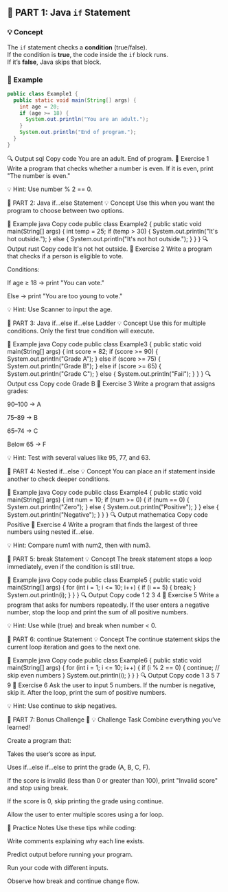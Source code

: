 ## 🧱 PART 1: Java `if` Statement

### 💡 Concept
The `if` statement checks a **condition** (true/false).  
If the condition is **true**, the code inside the `if` block runs.  
If it’s **false**, Java skips that block.

### 🧩 Example
```java
public class Example1 {
  public static void main(String[] args) {
    int age = 20;
    if (age >= 18) {
      System.out.println("You are an adult.");
    }
    System.out.println("End of program.");
  }
}
```
🔍 Output
sql
Copy code
You are an adult.
End of program.
🧩 Exercise 1
Write a program that checks whether a number is even.
If it is even, print "The number is even."

💡 Hint: Use number % 2 == 0.

🧱 PART 2: Java if...else Statement
💡 Concept
Use this when you want the program to choose between two options.

🧩 Example
java
Copy code
public class Example2 {
  public static void main(String[] args) {
    int temp = 25;
    if (temp > 30) {
      System.out.println("It's hot outside.");
    } else {
      System.out.println("It's not hot outside.");
    }
  }
}
🔍 Output
rust
Copy code
It's not hot outside.
🧩 Exercise 2
Write a program that checks if a person is eligible to vote.

Conditions:

If age ≥ 18 → print "You can vote."

Else → print "You are too young to vote."

💡 Hint: Use Scanner to input the age.

🧱 PART 3: Java if...else if...else Ladder
💡 Concept
Use this for multiple conditions.
Only the first true condition will execute.

🧩 Example
java
Copy code
public class Example3 {
  public static void main(String[] args) {
    int score = 82;
    if (score >= 90) {
      System.out.println("Grade A");
    } else if (score >= 75) {
      System.out.println("Grade B");
    } else if (score >= 65) {
      System.out.println("Grade C");
    } else {
      System.out.println("Fail");
    }
  }
}
🔍 Output
css
Copy code
Grade B
🧩 Exercise 3
Write a program that assigns grades:

90–100 → A

75–89 → B

65–74 → C

Below 65 → F

💡 Hint: Test with several values like 95, 77, and 63.

🧱 PART 4: Nested if...else
💡 Concept
You can place an if statement inside another to check deeper conditions.

🧩 Example
java
Copy code
public class Example4 {
  public static void main(String[] args) {
    int num = 10;
    if (num >= 0) {
      if (num == 0) {
        System.out.println("Zero");
      } else {
        System.out.println("Positive");
      }
    } else {
      System.out.println("Negative");
    }
  }
}
🔍 Output
mathematica
Copy code
Positive
🧩 Exercise 4
Write a program that finds the largest of three numbers using nested if...else.

💡 Hint: Compare num1 with num2, then with num3.

🧱 PART 5: break Statement
💡 Concept
The break statement stops a loop immediately, even if the condition is still true.

🧩 Example
java
Copy code
public class Example5 {
  public static void main(String[] args) {
    for (int i = 1; i <= 10; i++) {
      if (i == 5) {
        break;
      }
      System.out.println(i);
    }
  }
}
🔍 Output
Copy code
1
2
3
4
🧩 Exercise 5
Write a program that asks for numbers repeatedly.
If the user enters a negative number, stop the loop and print the sum of all positive numbers.

💡 Hint: Use while (true) and break when number < 0.

🧱 PART 6: continue Statement
💡 Concept
The continue statement skips the current loop iteration and goes to the next one.

🧩 Example
java
Copy code
public class Example6 {
  public static void main(String[] args) {
    for (int i = 1; i <= 10; i++) {
      if (i % 2 == 0) {
        continue; // skip even numbers
      }
      System.out.println(i);
    }
  }
}
🔍 Output
Copy code
1
3
5
7
9
🧩 Exercise 6
Ask the user to input 5 numbers.
If the number is negative, skip it.
After the loop, print the sum of positive numbers.

💡 Hint: Use continue to skip negatives.

🧱 PART 7: Bonus Challenge 🌟
💡 Challenge Task
Combine everything you’ve learned!

Create a program that:

Takes the user’s score as input.

Uses if...else if...else to print the grade (A, B, C, F).

If the score is invalid (less than 0 or greater than 100), print "Invalid score" and stop using break.

If the score is 0, skip printing the grade using continue.

Allow the user to enter multiple scores using a for loop.

🧰 Practice Notes
Use these tips while coding:

Write comments explaining why each line exists.

Predict output before running your program.

Run your code with different inputs.

Observe how break and continue change flow.
